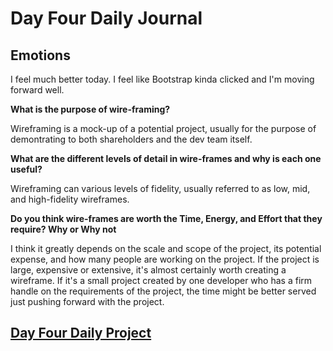 # Day Four Daily Journal

## Emotions

I feel much better today. I feel like Bootstrap kinda clicked and I'm moving forward well.

**What is the purpose of wire-framing?**

Wireframing is a mock-up of a potential project, usually for the purpose of demontrating to both shareholders and the dev team itself.

**What are the different levels of detail in wire-frames and why is each one useful?**

Wireframing can various levels of fidelity, usually referred to as low, mid, and high-fidelity wireframes. 

**Do you think wire-frames are worth the Time, Energy, and Effort that they require? Why or Why not**

I think it greatly depends on the scale and scope of the project, its potential expense, and how many people are working on the project. If the project is large, expensive or extensive, it's almost certainly worth creating a wireframe. If it's a small project created by one developer who has a firm handle on the requirements of the project, the time might be better served just pushing forward with the project.

## [Day Four Daily Project](https://afoster44.github.io/partnerclone/)
